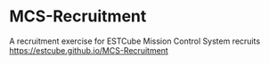 # MCS-Recruitment
A recruitment exercise for ESTCube Mission Control System recruits
https://estcube.github.io/MCS-Recruitment
